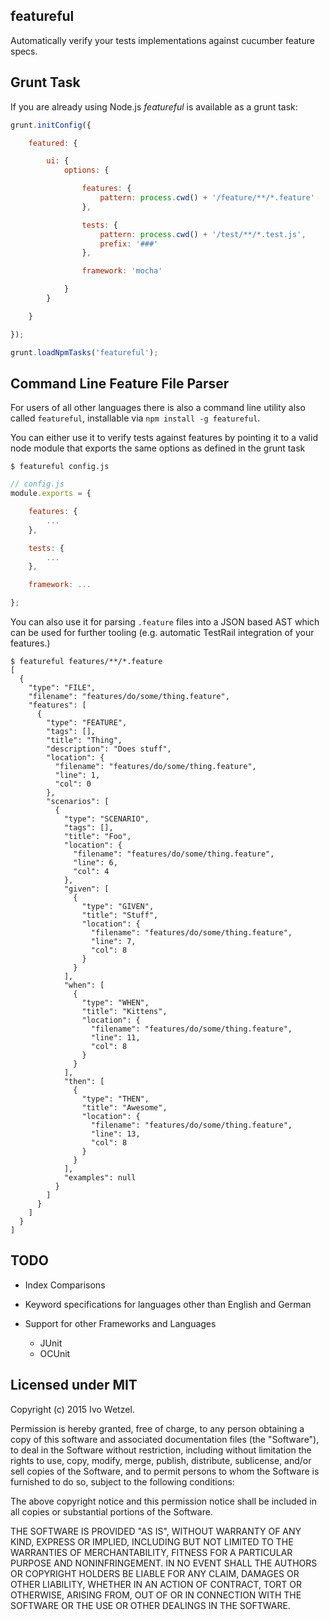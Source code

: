 featureful
----------

Automatically verify your tests implementations against cucumber feature specs.


## Grunt Task

If you are already using Node.js *featureful* is available as a grunt task:

```javascript
grunt.initConfig({

    featured: {

        ui: {
            options: {

                features: {
                    pattern: process.cwd() + '/feature/**/*.feature'
                },

                tests: {
                    pattern: process.cwd() + '/test/**/*.test.js',
                    prefix: '###' 
                },

                framework: 'mocha'

            }
        }

    }

});

grunt.loadNpmTasks('featureful');
```


## Command Line Feature File Parser

For users of all other languages there is also a command line utility also 
called `featureful`, installable via `npm install -g featureful`.

You can either use it to verify tests against features by pointing it to a 
valid node module that exports the same options as defined in the grunt task

```
$ featureful config.js
```

```javascript
// config.js
module.exports = {

    features: {
        ...
    },

    tests: {
        ...
    },

    framework: ...

};
```

You can also use it for parsing `.feature` files into a JSON based AST which can
be used for further tooling (e.g. automatic TestRail integration of your features.)

```
$ featureful features/**/*.feature
[
  {
    "type": "FILE",
    "filename": "features/do/some/thing.feature",
    "features": [
      {
        "type": "FEATURE",
        "tags": [],
        "title": "Thing",
        "description": "Does stuff",
        "location": {
          "filename": "features/do/some/thing.feature",
          "line": 1,
          "col": 0
        },
        "scenarios": [
          {
            "type": "SCENARIO",
            "tags": [],
            "title": "Foo",
            "location": {
              "filename": "features/do/some/thing.feature",
              "line": 6,
              "col": 4
            },
            "given": [
              {
                "type": "GIVEN",
                "title": "Stuff",
                "location": {
                  "filename": "features/do/some/thing.feature",
                  "line": 7,
                  "col": 8
                }
              }
            ],
            "when": [
              {
                "type": "WHEN",
                "title": "Kittens",
                "location": {
                  "filename": "features/do/some/thing.feature",
                  "line": 11,
                  "col": 8
                }
              }
            ],
            "then": [
              {
                "type": "THEN",
                "title": "Awesome",
                "location": {
                  "filename": "features/do/some/thing.feature",
                  "line": 13,
                  "col": 8
                }
              }
            ],
            "examples": null
          }
        ]
      }
    ]
  }
]
```


## TODO

- Index Comparisons 
- Keyword specifications for languages other than English and German
- Support for other Frameworks and Languages

    - JUnit
    - OCUnit


## Licensed under MIT

Copyright (c) 2015 Ivo Wetzel.

Permission is hereby granted, free of charge, to any person obtaining a copy
of this software and associated documentation files (the "Software"), to deal
in the Software without restriction, including without limitation the rights
to use, copy, modify, merge, publish, distribute, sublicense, and/or sell
copies of the Software, and to permit persons to whom the Software is
furnished to do so, subject to the following conditions:

The above copyright notice and this permission notice shall be included in
all copies or substantial portions of the Software.

THE SOFTWARE IS PROVIDED "AS IS", WITHOUT WARRANTY OF ANY KIND, EXPRESS OR
IMPLIED, INCLUDING BUT NOT LIMITED TO THE WARRANTIES OF MERCHANTABILITY,
FITNESS FOR A PARTICULAR PURPOSE AND NONINFRINGEMENT. IN NO EVENT SHALL THE
AUTHORS OR COPYRIGHT HOLDERS BE LIABLE FOR ANY CLAIM, DAMAGES OR OTHER
LIABILITY, WHETHER IN AN ACTION OF CONTRACT, TORT OR OTHERWISE, ARISING FROM,
OUT OF OR IN CONNECTION WITH THE SOFTWARE OR THE USE OR OTHER DEALINGS IN
THE SOFTWARE.

